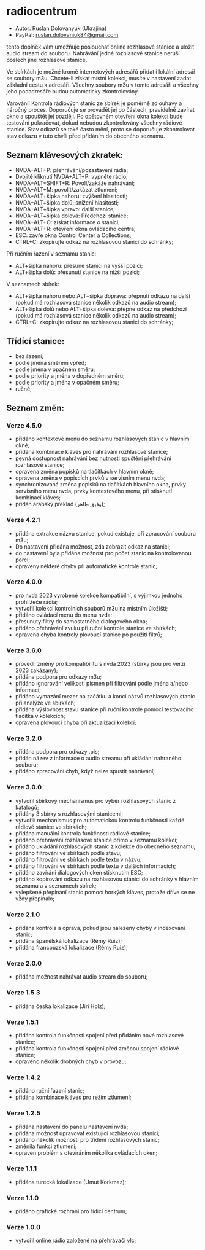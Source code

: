# radiocentrum

* Autor: Ruslan Dolovanyuk (Ukrajina)
* PayPal: ruslan.dolovaniuk84@gmail.com

tento doplněk vám umožňuje poslouchat online rozhlasové stanice a uložit audio stream do souboru.
Nahrávání jedné rozhlasové stanice neruší poslech jiné rozhlasové stanice.

Ve sbírkách je možné kromě internetových adresářů přidat i lokální adresář se soubory m3u.
Chcete-li získat místní kolekci, musíte v nastavení zadat základní cestu k adresáři.
Všechny soubory m3u v tomto adresáři a všechny jeho podadresáře budou automaticky zkontrolovány.

Varování!
Kontrola rádiových stanic ze sbírek je poměrně zdlouhavý a náročný proces.
Doporučuje se provádět jej po částech, pravidelně zavírat okno a spouštět jej později.
Po opětovném otevření okna kolekcí bude testování pokračovat, dokud nebudou zkontrolovány všechny rádiové stanice.
Stav odkazů se také často mění, proto se doporučuje zkontrolovat stav odkazu v tuto chvíli před přidáním do obecného seznamu.


## Seznam klávesových zkratek:
* NVDA+ALT+P: přehrávání/pozastavení rádia;
* Dvojité kliknutí NVDA+ALT+P: vypněte rádio;
* NVDA+ALT+SHIFT+R: Povolí/zakáže nahrávání;
* NVDA+ALT+M: povolit/zakázat ztlumení;
* NVDA+ALT+šipka nahoru: zvýšení hlasitosti;
* NVDA+ALT+šipka dolů: snížení hlasitosti;
* NVDA+ALT+šipka vpravo: další stanice;
* NVDA+ALT+šipka doleva: Předchozí stanice;
* NVDA+ALT+O: získat informace o stanici;
* NVDA+ALT+R: otevření okna ovládacího centra;
* ESC: zavře okna Control Center a Collections;
* CTRL+C: zkopírujte odkaz na rozhlasovou stanici do schránky;

Při ručním řazení v seznamu stanic:
* ALT+šipka nahoru: přesune stanici na vyšší pozici;
* ALT+šipka dolů: přesunutí stanice na nižší pozici;

V seznamech sbírek:
* ALT+šipka nahoru nebo ALT+šipka doprava: přepnutí odkazu na další (pokud má rozhlasová stanice několik odkazů na audio stream);
* ALT+šipka dolů nebo ALT+šipka doleva: přepne odkaz na předchozí (pokud má rozhlasová stanice několik odkazů na audio stream);
* CTRL+C: zkopírujte odkaz na rozhlasovou stanici do schránky;

## Třídící stanice:
* bez řazení;
* podle jména směrem vpřed;
* podle jména v opačném směru;
* podle priority a jména v dopředném směru;
* podle priority a jména v opačném směru;
* ručně;

## Seznam změn:
### Verze 4.5.0
* přidáno kontextové menu do seznamu rozhlasových stanic v hlavním okně;
* přidána kombinace kláves pro nahrávání rozhlasové stanice;
* pevná dostupnost nahrávání bez nutnosti spuštění přehrávání rozhlasové stanice;
* opravena změna popisků na tlačítkách v hlavním okně;
* opravena změna v popiscích prvků v servisním menu nvda;
* synchronizovaná změna popisků na tlačítkách hlavního okna, prvky servisního menu nvda, prvky kontextového menu, při stisknutí kombinací kláves;
* přidán arabský překlad (وفيق طاهر);

### Verze 4.2.1
* přidána extrakce názvu stanice, pokud existuje, při zpracování souboru m3u;
* Do nastavení přidána možnost, zda zobrazit odkaz na stanici;
* do nastavení byla přidána možnost pro počet stanic na kontrolovanou porci;
* opraveny některé chyby při automatické kontrole stanic;

### Verze 4.0.0
* pro nvda 2023 vyrobené kolekce kompatibilní, s výjimkou jednoho prohlížeče rádia;
* vytvořil kolekci kontrolních souborů m3u na místním úložišti;
* přidáno ovládací menu do menu nvda;
* přesunuty filtry do samostatného dialogového okna;
* přidáno přehrávání zvuku při ruční kontrole stanice ve sbírkách;
* opravena chyba kontroly plovoucí stanice po použití filtrů;

### Verze 3.6.0
* provedli změny pro kompatibilitu s nvda 2023 (sbírky jsou pro verzi 2023 zakázány);
* přidána podpora pro odkazy m3u;
* přidáno ignorování velikosti písmen při filtrování podle jména a/nebo informací;
* přidáno vymazání mezer na začátku a konci názvů rozhlasových stanic při analýze ve sbírkách;
* přidána výslovnost stavu stanice při ruční kontrole pomocí testovacího tlačítka v kolekcích;
* opravena plovoucí chyba při aktualizaci kolekcí;

### Verze 3.2.0
* přidána podpora pro odkazy .pls;
* přidán název z informace o audio streamu při ukládání nahraného souboru;
* přidáno zpracování chyb, když nelze spustit nahrávání;

### Verze 3.0.0
* vytvořil sbírkový mechanismus pro výběr rozhlasových stanic z katalogů;
* přidány 3 sbírky s rozhlasovými stanicemi;
* vytvořili mechanismus pro automatickou kontrolu funkčnosti každé rádiové stanice ve sbírkách;
* přidána manuální kontrola funkčnosti rádiové stanice;
* přidáno přehrávání rozhlasové stanice přímo v seznamu kolekcí;
* přidáno ukládání rozhlasových stanic z kolekce do obecného seznamu;
* přidáno filtrování ve sbírkách podle stavu;
* přidáno filtrování ve sbírkách podle textu v názvu;
* přidáno filtrování ve sbírkách podle textu v dalších informacích;
* přidáno zavírání dialogových oken stisknutím ESC;
* přidáno kopírování odkazu na rozhlasovou stanici do schránky v hlavním seznamu a v seznamech sbírek;
* vylepšené přepínání stanic pomocí horkých kláves, protože dříve se ne vždy přepínalo;

### Verze 2.1.0
* přidána kontrola a oprava, pokud jsou nalezeny chyby v indexování stanic;
* přidána španělská lokalizace (Rémy Ruiz);
* přidána francouzská lokalizace (Rémy Ruiz);

### Verze 2.0.0
* přidána možnost nahrávat audio stream do souboru;

### Verze 1.5.3
* přidána česká lokalizace (Jiri Holz);

### Verze 1.5.1
* přidána kontrola funkčnosti spojení před přidáním nové rozhlasové stanice;
* přidána kontrola funkčnosti spojení před změnou spojení rádiové stanice;
* opraveno několik drobných chyb v provozu;

### Verze 1.4.2
* přidáno ruční řazení stanic;
* přidána kombinace kláves pro režim ztlumení;

### Verze 1.2.5
* přidána nastavení do panelu nastavení nvda;
* přidána možnost upravovat existující rozhlasovou stanici;
* přidáno několik možností pro třídění rozhlasových stanic;
* změnila funkci ztlumení;
* opraven problém s otevíráním několika ovládacích oken;

### Verze 1.1.1
* přidána turecká lokalizace (Umut Korkmaz);

### Verze 1.1.0
* přidáno grafické rozhraní pro řídicí centrum;

### Verze 1.0.0
* vytvořil online rádio založené na přehrávači vlc;
